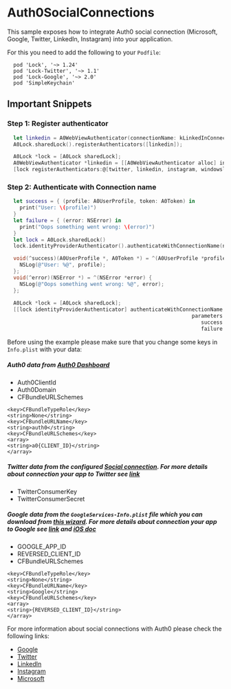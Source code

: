# Auth0SocialConnections

This sample exposes how to integrate Auth0 social connection (Microsoft, Google, Twitter, LinkedIn, Instagram) into your application.

For this you need to add the following to your `Podfile`:
```
  pod 'Lock', '~> 1.24'
  pod 'Lock-Twitter', '~> 1.1'
  pod 'Lock-Google', '~> 2.0'
  pod 'SimpleKeychain'
```

## Important Snippets

### Step 1: Register authenticator 
```swift
  let linkedin = A0WebViewAuthenticator(connectionName: kLinkedInConnectionName, lock: A0Lock.sharedLock())
  A0Lock.sharedLock().registerAuthenticators([linkedin]);
```

```Objective-C
  A0Lock *lock = [A0Lock sharedLock];
  A0WebViewAuthenticator *linkedin = [[A0WebViewAuthenticator alloc] initWithConnectionName:kLinkedInConnectionName lock:lock];
  [lock registerAuthenticators:@[twitter, linkedin, instagram, windowslive, google]];
```

### Step 2: Authenticate with Connection name 
```swift
  let success = { (profile: A0UserProfile, token: A0Token) in
    print("User: \(profile)")
  }
  let failure = { (error: NSError) in
    print("Oops something went wrong: \(error)")
  }
  let lock = A0Lock.sharedLock()
  lock.identityProviderAuthenticator().authenticateWithConnectionName(name, parameters: nil, success: success, failure: failure)
```

```Objective-C
  void(^success)(A0UserProfile *, A0Token *) = ^(A0UserProfile *profile, A0Token *token) {
    NSLog(@"User: %@", profile);
  };
  void(^error)(NSError *) = ^(NSError *error) {
    NSLog(@"Oops something went wrong: %@", error);
  };
    
  A0Lock *lock = [A0Lock sharedLock];
  [[lock identityProviderAuthenticator] authenticateWithConnectionName:connectionName
                                                            parameters:nil
                                                               success:success
                                                               failure:error];
```

Before using the example please make sure that you change some keys in `Info.plist` with your data:

##### Auth0 data from [Auth0 Dashboard](https://manage.auth0.com/#/applications)
- Auth0ClientId
- Auth0Domain
- CFBundleURLSchemes

```
<key>CFBundleTypeRole</key>
<string>None</string>
<key>CFBundleURLName</key>
<string>auth0</string>
<key>CFBundleURLSchemes</key>
<array>
<string>a0{CLIENT_ID}</string>
</array>
```

##### Twitter data from the configured [Social connection](https://manage.auth0.com/#/connections/social). For more details about connection your app to Twitter see [link](https://auth0.com/docs/connections/social/twitter)
- TwitterConsumerKey
- TwitterConsumerSecret

##### Google data from the `GoogleServices-Info.plist` file which you can download from [this wizard](https://developers.google.com/mobile/add?platform=ios). For more details about connection your app to Google see [link](https://auth0.com/docs/connections/social/google) and [iOS doc](https://auth0.com/docs/libraries/lock-ios/native-social-authentication#google)
- GOOGLE_APP_ID
- REVERSED_CLIENT_ID
- CFBundleURLSchemes

```
<key>CFBundleTypeRole</key>
<string>None</string>
<key>CFBundleURLName</key>
<string>Google</string>
<key>CFBundleURLSchemes</key>
<array>
<string>{REVERSED_CLIENT_ID}</string>
</array>
```

For more information about social connections with Auth0 please check the following links:

* [Google](https://auth0.com/docs/connections/social/google)
* [Twitter](http://docs.aws.amazon.com/mobile/sdkforios/developerguide/)
* [LinkedIn](https://auth0.com/docs/connections/social/linkedin)
* [Instagram](https://auth0.com/docs/connections/social/instagram)
* [Microsoft](https://auth0.com/docs/connections/social/microsoft-account)

